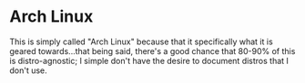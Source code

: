 # Arch Linux
This is simply called "Arch Linux" because that it specifically what it 
is geared towards...that being said, there's a good chance that 80-90% 
of this is distro-agnostic; I simple don't have the desire to document 
distros that I don't use.
